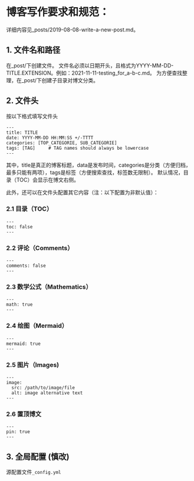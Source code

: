 # 博客写作要求和规范：
详细内容见_posts/2019-08-08-write-a-new-post.md。


## 1. 文件名和路径
在_post/下创建文件。
文件名必须以日期开头，且格式为YYYY-MM-DD-TITLE.EXTENSION。例如：2021-11-11-testing_for_a-b-c.md。
为方便查找整理，在_post/下创建子目录对博文分类。

## 2. 文件头
按以下格式填写文件头
```
---
title: TITLE
date: YYYY-MM-DD HH:MM:SS +/-TTTT
categories: [TOP_CATEGORIE, SUB_CATEGORIE]
tags: [TAG]     # TAG names should always be lowercase
---
```
其中，title是真正的博客标题，data是发布时间，categories是分类（方便归档，最多只能有两项），tags是标签（方便搜索查找，标签数无限制）。
默认情况，目录（TOC）会显示在博文右侧。

此外，还可以在文件头配置其它内容（注：以下配置为非默认值）：
### 2.1 目录（TOC）
```
---
toc: false
---
```
### 2.2 评论（Comments）
```
---
comments: false
---
```
### 2.3 数学公式（Mathematics）
```
---
math: true
---
```
### 2.4 绘图（Mermaid）
```
---
mermaid: true
---
```
### 2.5 图片（Images)
```
---
image:
  src: /path/to/image/file
  alt: image alternative text
---
```
### 2.6 置顶博文
```
---
pin: true
---
```




## 3. 全局配置 (慎改)
源配置文件`_config.yml`




